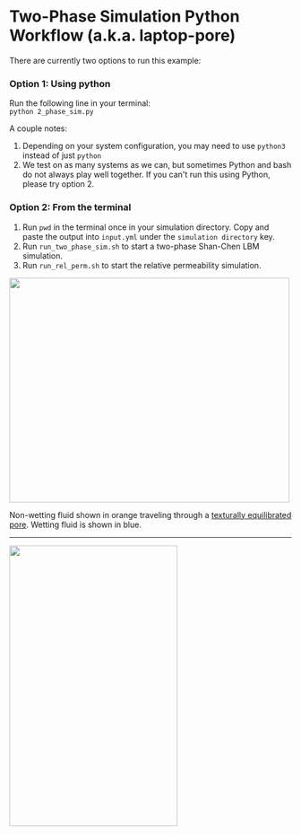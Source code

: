 # Two-Phase Simulation Python Workflow (a.k.a. laptop-pore)
There are currently two options to run this example:

### Option 1: Using python
Run the following line in your terminal:\
```python 2_phase_sim.py```

A couple notes:
  1) Depending on your system configuration, you may need to use ```python3``` instead of just ```python```
  2) We test on as many systems as we can, but sometimes Python and bash do not always play well together. If you can't run this using Python, please try option 2.

### Option 2: From the terminal
  1) Run ```pwd``` in the terminal once in your simulation directory. Copy and paste the output into ```input.yml``` under the ```simulation directory``` key. 
  2) Run ```run_two_phase_sim.sh``` to start a two-phase Shan-Chen LBM simulation.
  3) Run ```run_rel_perm.sh``` to start the relative permeability simulation.

<img src=./lbm_animation.gif width="500" height="400">

Non-wetting fluid shown in orange traveling through a [texturally equilibrated pore](https://www.digitalrocksportal.org/projects/65). Wetting fluid is shown in blue.

----------------------------------------------------------------------------

<img src=./pc_and_relperm_curve.png width="300" height="500">
